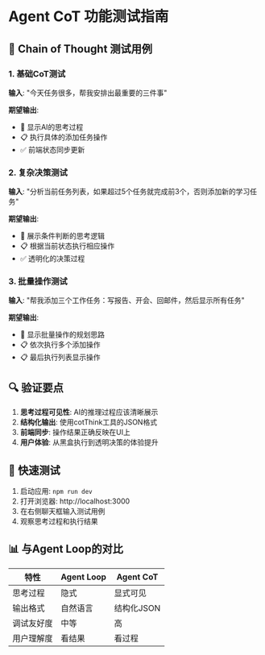 # Agent CoT 功能测试指南

## 🧠 Chain of Thought 测试用例

### 1. 基础CoT测试
**输入**: "今天任务很多，帮我安排出最重要的三件事"

**期望输出**:
- 🧠 显示AI的思考过程
- 📋 执行具体的添加任务操作
- ✅ 前端状态同步更新

### 2. 复杂决策测试
**输入**: "分析当前任务列表，如果超过5个任务就完成前3个，否则添加新的学习任务"

**期望输出**:
- 🧠 展示条件判断的思考逻辑
- 📋 根据当前状态执行相应操作
- ✅ 透明化的决策过程

### 3. 批量操作测试
**输入**: "帮我添加三个工作任务：写报告、开会、回邮件，然后显示所有任务"

**期望输出**:
- 🧠 显示批量操作的规划思路
- 📋 依次执行多个添加操作
- 📋 最后执行列表显示操作

## 🔍 验证要点

1. **思考过程可见性**: AI的推理过程应该清晰展示
2. **结构化输出**: 使用cotThink工具的JSON格式
3. **前端同步**: 操作结果正确反映在UI上
4. **用户体验**: 从黑盒执行到透明决策的体验提升

## 🚀 快速测试

1. 启动应用: `npm run dev`
2. 打开浏览器: http://localhost:3000
3. 在右侧聊天框输入测试用例
4. 观察思考过程和执行结果

## 📊 与Agent Loop的对比

| 特性 | Agent Loop | Agent CoT |
|-----|------------|-----------|
| 思考过程 | 隐式 | 显式可见 |
| 输出格式 | 自然语言 | 结构化JSON |
| 调试友好度 | 中等 | 高 |
| 用户理解度 | 看结果 | 看过程 | 